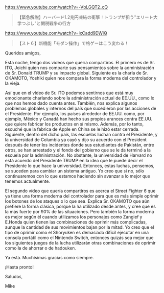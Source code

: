 https://www.youtube.com/watch?v=-VbLGQT2_cQ

> 【緊急解説】ハーバード1.2兆円凍結の衝撃！トランプが狙う"エリート大学つぶし"と関税戦争の行方 

https://www.youtube.com/watch?v=lxCadd9DWiQ

> 【スト６】新機能「モダン操作」で格ゲーはこう変わる！ 

Queridos amigos,

Esta noche, tengo dos vídeos que quería compartiros. El primero es de Sr. ITO, Joichi quien nos comparte sus pensamientos sobre la administración de Sr. Donald TRUMP y su impacto global. Siguiente es la charla de Sr. OKAMOTO, Yoshiki quien nos compara la forma moderna del controlador y la vieja.

Así que en el vídeo de Sr. ITO podemos sentirnos que está muy emocionante charlando sobre la administración actual de EE.UU., como lo que nos hemos dado cuenta antes. También, nos explica algunos problemas globales y internos del país que sucedieron por las acciones de el Presidente. Por ejemplo, los países alrededor de EE.UU. como, por ejemplo, México y Canadá han hecho sus propios arances contra EE.UU. que quiere fabricar los productos en sí mismo. Además, por lo tanto, escuché que la fabrica de Apple en China se le hizó estar cerrada. Siguiente, dentro del dicho país, las escuelas luchan contra el Presidente, y la universidad de Columbia ya cayó y dijo su acuerdo con el President después de tener los incidentes donde sus estudiantes de Pakistán, entre otros, se han arrestado y el fondo del gobierno que se le da terminó a la escuela por la administración. No obstante, la universidad de Harvard no está acuerdo del Presidente TRUMP en la idea que le puede decir el Presidente lo que hace la universidad. Entonces, estas luchas, pensemos, se suceden para cambiar un sistema antiguo. Yo creo que si no, sólo continuaremos con lo que estamos haciendo sin avanzar a lo mejor que tenemos actualmente.

El segundo vídeo que quería compartiros es acerca el Street Fighter 6 que ya tiene una forma moderna del controlador para que es más simple oprimir los botones de los ataques o lo que sea. Explica Sr. OKAMOTO que aún prefiere la forma clásica, porque la ha utilizado desde antes, y cree que es la más fuerte por 90% de las situaciones. Pero también la forma moderna es mejor según él cuando utilizamos los personajes como Zangief y E.Honda quien tienen las combinaciones de oprimir más complicadas, aunque la cantidad de sus movimientos bajan por la mitad. Yo creo que el tipo de oprimir como el Shoryuken es demasiado difícil ejecutar en una consola portátil como el Nintendo Switch, entonces quizás sea mejor que los siguientes juegos de la lucha utilizarán otras combinaciones de oprimir como la de ahorrar o de hadouken.

Ya está. Muchísimas gracias como siempre.

¡Hasta pronto!

Saludos,

Mike


